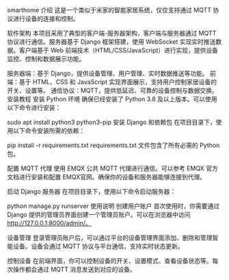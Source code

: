 smarthome
介绍
这是一个类似于米家的智能家居系统，仅仅支持通过 MQTT 协议进行设备的连接和控制。

软件架构
本项目采用了典型的客户端-服务器架构，客户端与服务器通过 MQTT 协议进行通信。服务器基于 Django 框架搭建，使用 WebSocket 实现实时推送数据。客户端基于 Web 前端技术（HTML/CSS/JavaScript）进行实现，提供设备监控、控制和数据展示功能。

服务器端：基于 Django，提供设备管理、用户管理、实时数据推送等功能。
前端：基于 HTML、CSS 和 JavaScript 实现界面展示，支持用户控制家居设备的开关、设置等。
通信协议：MQTT，提供低延迟、可靠的设备控制与数据交换。
安装教程
安装 Python 环境 确保已经安装了 Python 3.8 及以上版本。可以使用以下命令进行安装：

sudo apt install python3 python3-pip
安装 Django 和依赖包 在项目目录下，使用以下命令安装所需的依赖：

pip install -r requirements.txt
requirements.txt 文件包含了所有必需的 Python 包。

配置 MQTT 代理 使用 EMQX 公共 MQTT 代理进行通信。可以参考 EMQX 官方文档进行安装和配置 EMQX官网。确保你的设备和服务器能够连接到代理。

启动 Django 服务器 在项目目录下，使用以下命令启动服务器：

python manage.py runserver
使用说明
创建用户账户 首次使用时，你需要通过 Django 提供的管理员界面创建一个管理员账户。可以在浏览器中访问 http://127.0.0.1:8000/admin/。

设备管理 登录管理员账户后，可以通过平台的设备管理界面添加、删除和管理智能设备。设备会通过 MQTT 协议与平台通信，支持实时状态更新。

控制设备 在前端界面，你可以控制设备的开关、设置模式、查看设备状态等。每次操作都会通过 MQTT 消息发送到对应的设备。